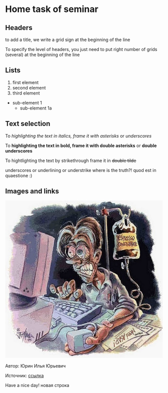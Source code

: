 # Home task of seminar

## Headers

to add a title, we write a grid sign at the beginning of the line

To specify the level of headers, you just need to put right number of grids (several) at the beginning of the line

## Lists

1. first element
2. second element
3. third element
  * sub-element 1
    + sub-element 1a

## Text selection

To *highlighting the text in italics, frame it with asterisks* or _underscores_

To **highlighting the text in bold, frame it with double asterisks** or __double underscores__

To hightlighting the text by strikethrough frame it in ~~double tilde~~

underscores or underlining or understrike where is the truth?! quod est in quaestione :)

## Images and links

![Bonus](8067.jpg)

Автор: Юрин Илья Юрьевич

Источник: [ссылка](https://stihi.ru/2022/04/19/8067)

Have a nice day!
новая строка

